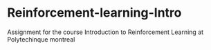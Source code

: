 # Reinforcement-learning-Intro 

Assignment for the course Introduction to Reinforcement Learning at Polytechinque montreal
